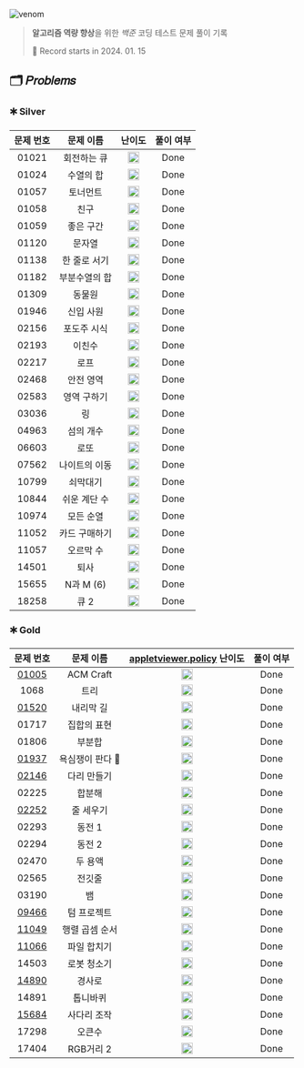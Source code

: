 ![venom](https://capsule-render.vercel.app/api?type=venom&height=160&text=𝑩𝑎𝑒𝑘𝑗𝑜𝑜𝑛%20𝑶𝑛𝑙𝑖𝑛𝑒%20𝑱𝑢𝑑𝑔𝑒&fontSize=70&color=0:4B89DC,100:89B2E9)

> **알고리즘 역량 향상**을 위한 *백준* 코딩 테스트 문제 풀이 기록
>
> 📆 Record starts in 2024. 01. 15

## 🗂️ 𝑃𝑟𝑜𝑏𝑙𝑒𝑚𝑠

### 🞷 Silver

| 문제 번호 |  문제 이름   |                                   난이도                                    | 풀이 여부 |
|:-----:|:--------:|:------------------------------------------------------------------------:|:-----:|
| 01021 |  회전하는 큐  | <img src="https://d2gd6pc034wcta.cloudfront.net/tier/8.svg" width=20 />  | Done  |
| 01024 |  수열의 합   | <img src="https://d2gd6pc034wcta.cloudfront.net/tier/9.svg" width=20 />  | Done  |
| 01057 |   토너먼트   | <img src="https://d2gd6pc034wcta.cloudfront.net/tier/7.svg" width=20 />  | Done  |
| 01058 |    친구    | <img src="https://d2gd6pc034wcta.cloudfront.net/tier/9.svg" width=20 />  | Done  |
| 01059 |  좋은 구간   | <img src="https://d2gd6pc034wcta.cloudfront.net/tier/7.svg" width=20 />  | Done  |
| 01120 |   문자열    | <img src="https://d2gd6pc034wcta.cloudfront.net/tier/7.svg" width=20 />  | Done  |
| 01138 | 한 줄로 서기  | <img src="https://d2gd6pc034wcta.cloudfront.net/tier/9.svg" width=20 />  | Done  |
| 01182 | 부분수열의 합  | <img src="https://d2gd6pc034wcta.cloudfront.net/tier/9.svg" width=20 />  | Done  |
| 01309 |   동물원    | <img src="https://d2gd6pc034wcta.cloudfront.net/tier/10.svg" width=20 /> | Done  |
| 01946 |  신입 사원   | <img src="https://d2gd6pc034wcta.cloudfront.net/tier/10.svg" width=20 /> | Done  |
| 02156 |  포도주 시식  | <img src="https://d2gd6pc034wcta.cloudfront.net/tier/10.svg" width=20 /> | Done  |
| 02193 |   이친수    | <img src="https://d2gd6pc034wcta.cloudfront.net/tier/8.svg" width=20 />  | Done  |
| 02217 |    로프    | <img src="https://d2gd6pc034wcta.cloudfront.net/tier/7.svg" width=20 />  | Done  |
| 02468 |  안전 영역   | <img src="https://d2gd6pc034wcta.cloudfront.net/tier/10.svg" width=20 /> | Done  |
| 02583 |  영역 구하기  | <img src="https://d2gd6pc034wcta.cloudfront.net/tier/10.svg" width=20 /> | Done  |
| 03036 |    링     | <img src="https://d2gd6pc034wcta.cloudfront.net/tier/7.svg" width=20 />  | Done  |
| 04963 |  섬의 개수   | <img src="https://d2gd6pc034wcta.cloudfront.net/tier/9.svg" width=20 />  | Done  |
| 06603 |    로또    | <img src="https://d2gd6pc034wcta.cloudfront.net/tier/9.svg" width=20 />  | Done  |
| 07562 | 나이트의 이동  | <img src="https://d2gd6pc034wcta.cloudfront.net/tier/10.svg" width=20 /> | Done  |
| 10799 |   쇠막대기   | <img src="https://d2gd6pc034wcta.cloudfront.net/tier/9.svg" width=20 />  | Done  |
| 10844 | 쉬운 계단 수  | <img src="https://d2gd6pc034wcta.cloudfront.net/tier/10.svg" width=20 /> | Done  |
| 10974 |  모든 순열   | <img src="https://d2gd6pc034wcta.cloudfront.net/tier/8.svg" width=20 />  | Done  |
| 11052 | 카드 구매하기  | <img src="https://d2gd6pc034wcta.cloudfront.net/tier/10.svg" width=20 /> | Done  |
| 11057 |  오르막 수   | <img src="https://d2gd6pc034wcta.cloudfront.net/tier/10.svg" width=20 /> | Done  |
| 14501 |    퇴사    | <img src="https://d2gd6pc034wcta.cloudfront.net/tier/8.svg" width=20 />  | Done  |
| 15655 | N과 M (6) | <img src="https://d2gd6pc034wcta.cloudfront.net/tier/8.svg" width=20 />  | Done  |
| 18258 |   큐 2    | <img src="https://d2gd6pc034wcta.cloudfront.net/tier/7.svg" width=20 />  | Done  |

### 🞷 Gold

|                  문제 번호                  |   문제 이름    | [appletviewer.policy](..%2F..%2F..%2FDevTools%2FIntelliJ%20IDEA%202023.2.3%2Fbin%2Fappletviewer.policy)   난이도 | 풀이 여부 |
|:---------------------------------------:|:----------:|:-------------------------------------------------------------------------------------------------------------:|:-----:|
| [01005](https://babyyu0.tistory.com/8)  | ACM Craft  |                   <img src="https://d2gd6pc034wcta.cloudfront.net/tier/13.svg" width=20 />                    | Done  |
|                  1068                   |     트리     |                   <img src="https://d2gd6pc034wcta.cloudfront.net/tier/11.svg" width=20 />                    | Done  |
| [01520](https://babyyu0.tistory.com/5)  |   내리막 길    |                   <img src="https://d2gd6pc034wcta.cloudfront.net/tier/13.svg" width=20 />                    | Done  |
|                  01717                  |   집합의 표현   |                   <img src="https://d2gd6pc034wcta.cloudfront.net/tier/11.svg" width=20 />                    | Done  |
|                  01806                  |    부분합     |                   <img src="https://d2gd6pc034wcta.cloudfront.net/tier/12.svg" width=20 />                    | Done  |
| [01937](https://babyyu0.tistory.com/21) | 욕심쟁이 판다 🐼 |                   <img src="https://d2gd6pc034wcta.cloudfront.net/tier/13.svg" width=20 />                    | Done  |
| [02146](https://babyyu0.tistory.com/17) |   다리 만들기   |                   <img src="https://d2gd6pc034wcta.cloudfront.net/tier/13.svg" width=20 />                    | Done  |
|                  02225                  |    합분해     |                   <img src="https://d2gd6pc034wcta.cloudfront.net/tier/11.svg" width=20 />                    | Done  |
| [02252](https://babyyu0.tistory.com/3)  |   줄 세우기    |                   <img src="https://d2gd6pc034wcta.cloudfront.net/tier/13.svg" width=20 />                    | Done  |
|                  02293                  |    동전 1    |                   <img src="https://d2gd6pc034wcta.cloudfront.net/tier/11.svg" width=20 />                    | Done  |
|                  02294                  |    동전 2    |                   <img src="https://d2gd6pc034wcta.cloudfront.net/tier/11.svg" width=20 />                    | Done  |
|                  02470                  |    두 용액    |                   <img src="https://d2gd6pc034wcta.cloudfront.net/tier/11.svg" width=20 />                    | Done  |
|                  02565                  |    전깃줄     |                   <img src="https://d2gd6pc034wcta.cloudfront.net/tier/11.svg" width=20 />                    | Done  |
|                  03190                  |     뱀      |                   <img src="https://d2gd6pc034wcta.cloudfront.net/tier/12.svg" width=20 />                    | Done  |
| [09466](https://babyyu0.tistory.com/13) |   텀 프로젝트   |                   <img src="https://d2gd6pc034wcta.cloudfront.net/tier/13.svg" width=20 />                    | Done  |
| [11049](https://babyyu0.tistory.com/14) |  행렬 곱셈 순서  |                   <img src="https://d2gd6pc034wcta.cloudfront.net/tier/13.svg" width=20 />                    | Done  |
| [11066](https://babyyu0.tistory.com/15) |   파일 합치기   |                   <img src="https://d2gd6pc034wcta.cloudfront.net/tier/13.svg" width=20 />                    | Done  |
|                  14503                  |   로봇 청소기   |                   <img src="https://d2gd6pc034wcta.cloudfront.net/tier/11.svg" width=20 />                    | Done  |
| [14890](https://babyyu0.tistory.com/9)  |    경사로     |                   <img src="https://d2gd6pc034wcta.cloudfront.net/tier/13.svg" width=20 />                    | Done  |
|                  14891                  |    톱니바퀴    |                   <img src="https://d2gd6pc034wcta.cloudfront.net/tier/11.svg" width=20 />                    | Done  |
| [15684](https://babyyu0.tistory.com/23) |   사다리 조작   |                   <img src="https://d2gd6pc034wcta.cloudfront.net/tier/13.svg" width=20 />                    | Done  |
|                  17298                  |    오큰수     |                   <img src="https://d2gd6pc034wcta.cloudfront.net/tier/12.svg" width=20 />                    | Done  |
|                  17404                  |  RGB거리 2   |                   <img src="https://d2gd6pc034wcta.cloudfront.net/tier/12.svg" width=20 />                    | Done  |